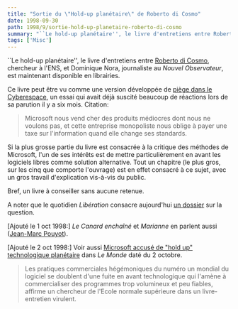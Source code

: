 ```yaml
---
title: "Sortie du \"Hold-up planétaire\" de Roberto di Cosmo"
date: 1998-09-30
path: 1998/9/sortie-hold-up-planetaire-roberto-di-cosmo
summary: "``Le hold-up planétaire'', le livre d'entretiens entre Roberto di Cosmo, chercheur à l'ENS, et Dominique Nora, journaliste au Nouvel Observateur, est maintenant disponible en librairies."
tags: ['Misc']
---
```


<P>
``Le hold-up planétaire'', le livre d'entretiens entre <A HREF="http://www.dmi.ens.fr/~dicosmo/">Roberto di Cosmo</A>, chercheur
à l'ENS, et Dominique Nora, journaliste au <EM>Nouvel Observateur</EM>,
est maintenant disponible en librairies.
</P>

<P>
Ce livre peut être vu comme une version développée de <A HREF="http://www.mmedium.com/dossiers/piege/">piège dans le
Cyberespace</A>, un essai qui avait déjà suscité beaucoup de réactions
lors de sa parution il y a six mois.
Citation:
</P>

<BLOCKQUOTE>
Microsoft nous vend cher des produits médiocres dont nous ne voulons
pas, et cette entreprise monopoliste nous oblige à payer une taxe sur
l'information quand elle change ses standards.
</BLOCKQUOTE>
<P>
Si la plus grosse partie du livre est consacrée à la critique des méthodes
de Microsoft, l'un de ses intérêts est de mettre particulièrement en avant
les logiciels libres comme solution alternative. Tout un chapitre (le
plus gros, sur les cinq que comporte l'ouvrage) est en effet consacré à ce
sujet, avec un gros travail d'explication vis-à-vis du public.
</P>

<P>
Bref, un livre à conseiller sans aucune retenue.
</P>

<P>
A noter que le quotidien <EM>Libération</EM> consacre aujourd'hui
<A HREF="http://www.liberation.fr/quotidien/semaine/980930merv.html">un dossier</A> sur la question.
</P>

<P>
[Ajouté le 1 oct 1998:] <EM>Le Canard enchaîné</EM> et <EM>Marianne</EM>
en parlent aussi (<A HREF="mailto:jmp@scalaire.fr">Jean-Marc Pouyot</A>).
</P>

<P>
[Ajouté le 2 oct 1998:] Voir aussi <A HREF="http://www.lemonde.fr/actu/nvtechno/gates/holdup/index.html">Microsoft
accusé de "hold up" technologique planétaire</A> dans <EM>Le Monde</EM>
daté du 2 octobre.
</P>

<BLOCKQUOTE>
Les pratiques commerciales hégémoniques du numéro un mondial
du logiciel se doublent d'une fuite en avant technologique qui
l'amène à commercialiser des programmes trop volumineux et peu
fiables, affirme un chercheur de l'Ecole normale supérieure dans
un livre-entretien virulent.
</BLOCKQUOTE>



